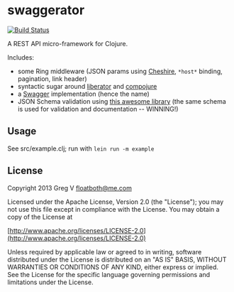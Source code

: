 # swaggerator 
[![Build
Status](https://travis-ci.org/myfreeweb/swaggerator.png)](https://travis-ci.org/myfreeweb/swaggerator)

A REST API micro-framework for Clojure.

Includes:

- some Ring middleware (JSON params using [Cheshire](https://github.com/dakrone/cheshire), `*host*` binding, pagination, link header)
- syntactic sugar around [liberator](https://github.com/clojure-liberator/liberator) and [compojure](https://github.com/weavejester/compojure)
- a [Swagger](https://github.com/wordnik/swagger-core/wiki) implementation (hence the name)
- JSON Schema validation using [this awesome library](https://github.com/fge/json-schema-validator) (the same schema is used for validation and documentation -- WINNING!)

## Usage

See src/example.clj; run with `lein run -m example`

## License

Copyright 2013 Greg V <floatboth@me.com>

Licensed under the Apache License, Version 2.0 (the "License");
you may not use this file except in compliance with the License.
You may obtain a copy of the License at

[http://www.apache.org/licenses/LICENSE-2.0](http://www.apache.org/licenses/LICENSE-2.0)

Unless required by applicable law or agreed to in writing, software
distributed under the License is distributed on an "AS IS" BASIS,
WITHOUT WARRANTIES OR CONDITIONS OF ANY KIND, either express or implied.
See the License for the specific language governing permissions and
limitations under the License.
